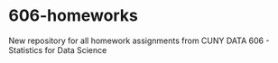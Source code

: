 # 606-homeworks
New repository for all homework assignments from CUNY DATA 606 - Statistics for Data Science
